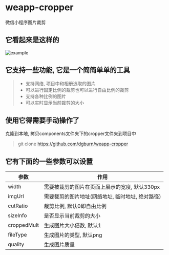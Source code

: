 # weapp-cropper
微信小程序图片裁剪
## 它看起来是这样的
![example](
https://dgburntemp.oss-cn-qingdao.aliyuncs.com/2019-02-12%20150141.gif)

## 它支持一些功能, 它是一个简简单单的工具
> - 支持网络, 项目中和相册选取的图片
> - 可以进行固定比例的裁剪也可以进行自由比例的裁剪
> - 支持各种比例的图片
> - 可以实时显示当前裁剪的大小
## 使用它得需要手动操作了
克隆到本地, 拷贝components文件夹下的cropper文件夹到项目中
> git clone https://github.com/dgburn/weapp-cropper

## 它有下面的一些参数可以设置
参数 | 作用
---|---
width | 需要被裁剪的图片在页面上展示的宽度, 默认330px
imgUrl | 需要裁剪的图片地址(网络地址, 临时地址, 绝对路径)
cutRatio | 裁剪比例, 默认0即自由比例
sizeInfo | 是否显示当前裁剪的大小
croppedMult | 生成图片大小倍数, 默认1
fileType | 生成图片的类型, 默认png
quality | 生成图片质量
